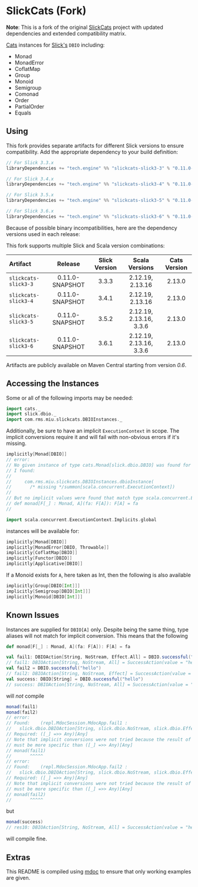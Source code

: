 SlickCats (Fork)
================

**Note**: This is a fork of the original [SlickCats](https://github.com/RMSone/slick-cats) project with updated dependencies and extended compatibility matrix.

[Cats](https://github.com/typelevel/cats) instances for [Slick's](http://slick.typesafe.com/) `DBIO` including:
* Monad
* MonadError
* CoflatMap
* Group
* Monoid
* Semigroup
* Comonad
* Order
* PartialOrder
* Equals

## Using

This fork provides separate artifacts for different Slick versions to ensure compatibility. Add the appropriate dependency to your build definition:

```scala
// For Slick 3.3.x
libraryDependencies += "tech.engine" %% "slickcats-slick3-3" % "0.11.0-SNAPSHOT" // Scala 2.12/2.13

// For Slick 3.4.x
libraryDependencies += "tech.engine" %% "slickcats-slick3-4" % "0.11.0-SNAPSHOT" // Scala 2.12/2.13

// For Slick 3.5.x
libraryDependencies += "tech.engine" %% "slickcats-slick3-5" % "0.11.0-SNAPSHOT" // Scala 2.12/2.13/3.3.x (LTS)

// For Slick 3.6.x
libraryDependencies += "tech.engine" %% "slickcats-slick3-6" % "0.11.0-SNAPSHOT" // Scala 2.12/2.13/3.3.x (LTS)
```

Because of possible binary incompatibilities, here are the dependency versions used in each release:

This fork supports multiple Slick and Scala version combinations:

| Artifact             | Release              | Slick Version |     Scala Versions      | Cats Version |
|:---------------------|:--------------------:|:-------------:|:-----------------------:|:------------:|
| `slickcats-slick3-3` | 0.11.0-SNAPSHOT      |     3.3.3     |    2.12.19, 2.13.16     |    2.13.0    |
| `slickcats-slick3-4` | 0.11.0-SNAPSHOT      |     3.4.1     |    2.12.19, 2.13.16     |    2.13.0    |
| `slickcats-slick3-5` | 0.11.0-SNAPSHOT      |     3.5.2     | 2.12.19, 2.13.16, 3.3.6 |    2.13.0    |
| `slickcats-slick3-6` | 0.11.0-SNAPSHOT      |     3.6.1     | 2.12.19, 2.13.16, 3.3.6 |    2.13.0    |

Artifacts are publicly available on Maven Central starting from version *0.6*.

## Accessing the Instances
Some or all of the following imports may be needed:
```scala
import cats._
import slick.dbio._
import com.rms.miu.slickcats.DBIOInstances._
```
Additionally, be sure to have an implicit `ExecutionContext` in scope. The implicit conversions require it
and will fail with non-obvious errors if it's missing.
```scala
implicitly[Monad[DBIO]]
// error:
// No given instance of type cats.Monad[slick.dbio.DBIO] was found for parameter e of method implicitly in object Predef.
// I found:
// 
//     com.rms.miu.slickcats.DBIOInstances.dbioInstance(
//       /* missing */summon[scala.concurrent.ExecutionContext])
// 
// But no implicit values were found that match type scala.concurrent.ExecutionContext.
// def monad[F[_] : Monad, A](fa: F[A]): F[A] = fa
//
```

```scala
import scala.concurrent.ExecutionContext.Implicits.global
```

instances will be available for:
```scala
implicitly[Monad[DBIO]]
implicitly[MonadError[DBIO, Throwable]]
implicitly[CoflatMap[DBIO]]
implicitly[Functor[DBIO]]
implicitly[Applicative[DBIO]]
```

If a Monoid exists for `A`, here taken as Int, then the following is also available
```scala
implicitly[Group[DBIO[Int]]]
implicitly[Semigroup[DBIO[Int]]]
implicitly[Monoid[DBIO[Int]]]
```

## Known Issues
Instances are supplied for `DBIO[A]` only. Despite being the same thing,
type aliases will not match for implicit conversion. This means that the following

```scala
def monad[F[_] : Monad, A](fa: F[A]): F[A] = fa

val fail1: DBIOAction[String, NoStream, Effect.All] = DBIO.successful("hello")
// fail1: DBIOAction[String, NoStream, All] = SuccessAction(value = "hello")
val fail2 = DBIO.successful("hello")
// fail2: DBIOAction[String, NoStream, Effect] = SuccessAction(value = "hello")
val success: DBIO[String] = DBIO.successful("hello")
// success: DBIOAction[String, NoStream, All] = SuccessAction(value = "hello")
```
will _not_ compile
```scala
monad(fail1)
monad(fail2)
// error:
// Found:    (repl.MdocSession.MdocApp.fail1 :
//   slick.dbio.DBIOAction[String, slick.dbio.NoStream, slick.dbio.Effect.All])
// Required: ([_] =>> Any)[Any]
// Note that implicit conversions were not tried because the result of an implicit conversion
// must be more specific than ([_] =>> Any)[Any]
// monad(fail1)
//       ^^^^^
// error:
// Found:    (repl.MdocSession.MdocApp.fail2 :
//   slick.dbio.DBIOAction[String, slick.dbio.NoStream, slick.dbio.Effect])
// Required: ([_] =>> Any)[Any]
// Note that implicit conversions were not tried because the result of an implicit conversion
// must be more specific than ([_] =>> Any)[Any]
// monad(fail2)
//       ^^^^^
```
but
```scala
monad(success)
// res10: DBIOAction[String, NoStream, All] = SuccessAction(value = "hello")
```
will compile fine.

## Extras
This README is compiled using [mdoc](https://scalameta.org/mdoc/) to ensure that only working examples are given.
